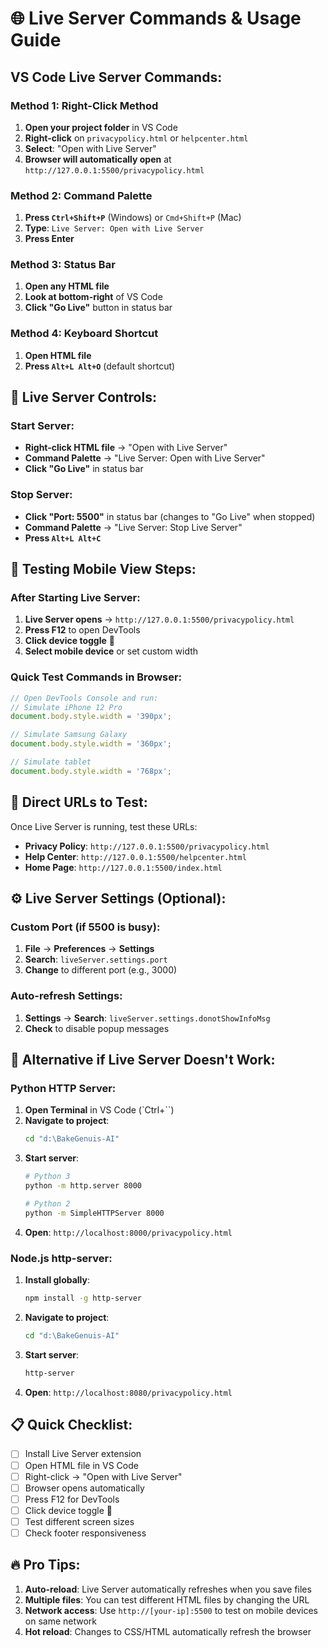 # 🌐 Live Server Commands & Usage Guide

## VS Code Live Server Commands:

### Method 1: Right-Click Method
1. **Open your project folder** in VS Code
2. **Right-click** on `privacypolicy.html` or `helpcenter.html`
3. **Select**: "Open with Live Server"
4. **Browser will automatically open** at `http://127.0.0.1:5500/privacypolicy.html`

### Method 2: Command Palette
1. **Press `Ctrl+Shift+P`** (Windows) or `Cmd+Shift+P` (Mac)
2. **Type**: `Live Server: Open with Live Server`
3. **Press Enter**

### Method 3: Status Bar
1. **Open any HTML file**
2. **Look at bottom-right** of VS Code
3. **Click "Go Live"** button in status bar

### Method 4: Keyboard Shortcut
1. **Open HTML file**
2. **Press `Alt+L Alt+O`** (default shortcut)

## 🔧 Live Server Controls:

### Start Server:
- **Right-click HTML file** → "Open with Live Server"
- **Command Palette** → "Live Server: Open with Live Server"
- **Click "Go Live"** in status bar

### Stop Server:
- **Click "Port: 5500"** in status bar (changes to "Go Live" when stopped)
- **Command Palette** → "Live Server: Stop Live Server"
- **Press `Alt+L Alt+C`**

## 📱 Testing Mobile View Steps:

### After Starting Live Server:
1. **Live Server opens** → `http://127.0.0.1:5500/privacypolicy.html`
2. **Press F12** to open DevTools
3. **Click device toggle** 📱
4. **Select mobile device** or set custom width

### Quick Test Commands in Browser:
```javascript
// Open DevTools Console and run:
// Simulate iPhone 12 Pro
document.body.style.width = '390px';

// Simulate Samsung Galaxy
document.body.style.width = '360px';

// Simulate tablet
document.body.style.width = '768px';
```

## 🎯 Direct URLs to Test:

Once Live Server is running, test these URLs:
- **Privacy Policy**: `http://127.0.0.1:5500/privacypolicy.html`
- **Help Center**: `http://127.0.0.1:5500/helpcenter.html`
- **Home Page**: `http://127.0.0.1:5500/index.html`

## ⚙️ Live Server Settings (Optional):

### Custom Port (if 5500 is busy):
1. **File** → **Preferences** → **Settings**
2. **Search**: `liveServer.settings.port`
3. **Change** to different port (e.g., 3000)

### Auto-refresh Settings:
1. **Settings** → **Search**: `liveServer.settings.donotShowInfoMsg`
2. **Check** to disable popup messages

## 🚨 Alternative if Live Server Doesn't Work:

### Python HTTP Server:
1. **Open Terminal** in VS Code (`Ctrl+``)
2. **Navigate to project**:
   ```bash
   cd "d:\BakeGenuis-AI"
   ```
3. **Start server**:
   ```bash
   # Python 3
   python -m http.server 8000
   
   # Python 2
   python -m SimpleHTTPServer 8000
   ```
4. **Open**: `http://localhost:8000/privacypolicy.html`

### Node.js http-server:
1. **Install globally**:
   ```bash
   npm install -g http-server
   ```
2. **Navigate to project**:
   ```bash
   cd "d:\BakeGenuis-AI"
   ```
3. **Start server**:
   ```bash
   http-server
   ```
4. **Open**: `http://localhost:8080/privacypolicy.html`

## 📋 Quick Checklist:

- [ ] Install Live Server extension
- [ ] Open HTML file in VS Code
- [ ] Right-click → "Open with Live Server"
- [ ] Browser opens automatically
- [ ] Press F12 for DevTools
- [ ] Click device toggle 📱
- [ ] Test different screen sizes
- [ ] Check footer responsiveness

## 🔥 Pro Tips:

1. **Auto-reload**: Live Server automatically refreshes when you save files
2. **Multiple files**: You can test different HTML files by changing the URL
3. **Network access**: Use `http://[your-ip]:5500` to test on mobile devices on same network
4. **Hot reload**: Changes to CSS/HTML automatically refresh the browser